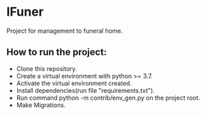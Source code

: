 # IFuner
Project for management to funeral home.

## How to run the project:

* Clone this repository.
* Create a virtual environment with python >= 3.7.
* Activate the virtual environment created.
* Install dependencies(run file "requirements.txt").
* Run command python -m contrib/env_gen.py on the project root.
* Make Migrations.